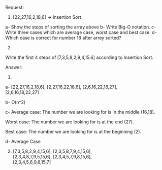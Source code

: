 

Request:

1. [22,27,16,2,18,6] -> Insertion Sort
 
  a- Show the steps of sorting the array above
  b- Write Big-O notation.
  c- Write three cases which are average case, worst case and best case.
  d- Which case is correct for number 18 after arrey sorted?

2.
Write the first 4 steps of [7,3,5,8,2,9,4,15.6] according to Insertion Sort.


Answer:

1.
  a- [22,27,16,2,18,6], 
     [2,27,16,22,18,6], 
     [2,6,16,22,18,27],  
     [2,6,16,18,22,27]
   
  b- O(n^2)

  c- 
   Average case: The number we are looking for is in the middle (16,18).

   Worst case: The number we are looking for is at the end (27).

   Best case: The number we are looking for is at the beginning (2).
   
  d- Average Case
  
2.  [7,3,5,8,2,9,4,15,6],
    [2,3,5,8,7,9,4,15,6],  
    [2,3,4,8,7,9,5,15,6], 
    [2,3,4,5,7,9,8,15,6],   
    [2,3,4,5,6,9,8,15,7]
  

